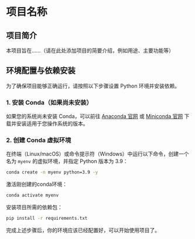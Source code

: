 # 项目名称

## 项目简介

本项目旨在……（请在此处添加项目的简要介绍，例如用途、主要功能等）

## 环境配置与依赖安装

为了确保项目能够正确运行，请按照以下步骤设置 Python 环境并安装依赖。

### 1. 安装 Conda（如果尚未安装）

如果您的系统尚未安装 Conda，可以前往 [Anaconda 官网](https://www.anaconda.com/) 或 [Miniconda 官网](https://docs.conda.io/en/latest/miniconda.html) 下载并安装适用于您操作系统的版本。

### 2. 创建 Conda 虚拟环境

在终端（Linux/macOS）或命令提示符（Windows）中运行以下命令，创建一个名为 `myenv` 的虚拟环境，并指定 Python 版本为 3.9：
```bash
conda create -n myenv python=3.9 -y
```

激活刚创建的conda环境：
```bash
conda activate myenv
```

安装项目所需的依赖包：
```bash
pip install -r requirements.txt
```

完成上述步骤后，你的环境应该已经配置好，可以开始使用项目了。

